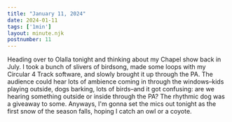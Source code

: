 ```yaml
---
title: "January 11, 2024"
date: 2024-01-11
tags: ['1min']
layout: minute.njk
postnumber: 11
---
```



Heading over to Olalla tonight and thinking about my Chapel show back in July. I took a bunch of slivers of birdsong, made some loops with my Circular 4 Track software, and slowly brought it up through the PA. The audience could hear lots of ambience coming in through the windows–kids playing outside, dogs barking, lots of birds–and it got confusing: are we hearing something outside or inside through the PA? The rhythmic dog was a giveaway to some.  Anyways, I'm gonna set the mics out tonight as the first snow of the season falls, hoping I catch an owl or a coyote. 




